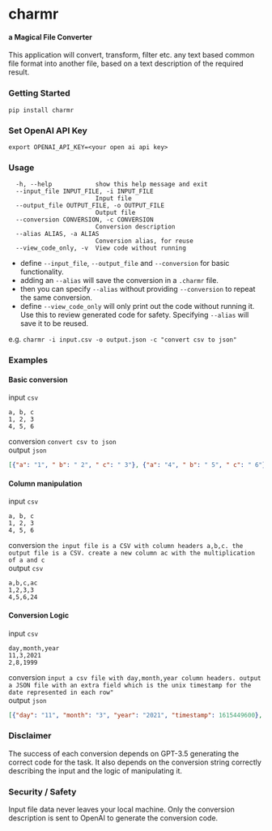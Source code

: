 # charmr
#### a Magical File Converter

This application will convert, transform, filter etc. any text based common file format into another file, based on a text description of the required result. 

### Getting Started
```commandline
pip install charmr
```

### Set OpenAI API Key
```commandline
export OPENAI_API_KEY=<your open ai api key>
```

### Usage
```options:
  -h, --help            show this help message and exit
  --input_file INPUT_FILE, -i INPUT_FILE
                        Input file
  --output_file OUTPUT_FILE, -o OUTPUT_FILE
                        Output file
  --conversion CONVERSION, -c CONVERSION
                        Conversion description
  --alias ALIAS, -a ALIAS
                        Conversion alias, for reuse
  --view_code_only, -v  View code without running
  ```

* define `--input_file`, `--output_file` and `--conversion` for basic functionality.  
* adding an `--alias` will save the conversion in a `.charmr` file.  
* then you can specify `--alias` without providing `--conversion` to repeat the same conversion.  
* define `--view_code_only` will only print out the code without running it. Use this to review generated code for safety. Specifying `--alias` will save it to be reused.  

e.g. `charmr -i input.csv -o output.json -c "convert csv to json" `

### Examples
#### Basic conversion
input `csv`  
```
a, b, c
1, 2, 3
4, 5, 6
```
conversion `convert csv to json`  
output `json`
```json
[{"a": "1", " b": " 2", " c": " 3"}, {"a": "4", " b": " 5", " c": " 6"}]
```

#### Column manipulation
input `csv`  
```
a, b, c
1, 2, 3
4, 5, 6
```
conversion `the input file is a CSV with column headers a,b,c. the output file is a CSV. create a new column ac with the multiplication of a and c`  
output `csv`
```
a,b,c,ac
1,2,3,3
4,5,6,24
```

#### Conversion Logic
input `csv`
```
day,month,year
11,3,2021
2,8,1999
```
conversion `input a csv file with day,month,year column headers. output a JSON file with an extra field which is the unix timestamp for the date represented in each row"`  
output `json`
```json
[{"day": "11", "month": "3", "year": "2021", "timestamp": 1615449600}, {"day": "2", "month": "8", "year": "1999", "timestamp": 933577200}]
```


### Disclaimer
The success of each conversion depends on GPT-3.5 generating the correct code for the task.
It also depends on the conversion string correctly describing the input and the logic of manipulating it.  


### Security / Safety
Input file data never leaves your local machine. Only the conversion description is sent to OpenAI to generate the conversion code.

